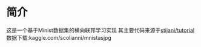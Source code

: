 # 简介
这是一个基于Minist数据集的横向联邦学习实现
其主要代码来源于[stijani/tutorial](https://github.com/stijani/tutorial)
数据下载:kaggle.com/scolianni/mnistasjpg